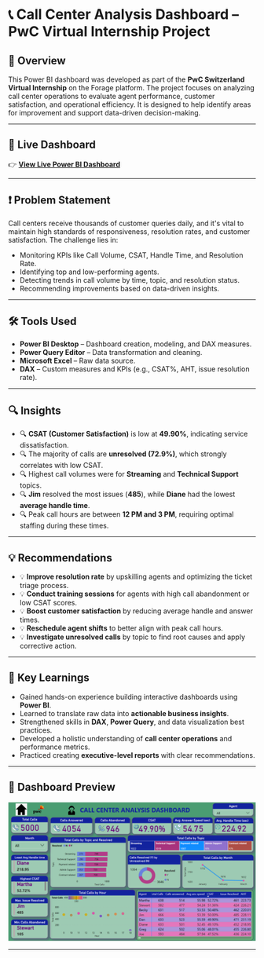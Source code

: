 # 📞 Call Center Analysis Dashboard – PwC Virtual Internship Project

## 📝 Overview

This Power BI dashboard was developed as part of the **PwC Switzerland Virtual Internship** on the Forage platform. The project focuses on analyzing call center operations to evaluate agent performance, customer satisfaction, and operational efficiency. It is designed to help identify areas for improvement and support data-driven decision-making.

---

## 🔗 Live Dashboard

👉 **[View Live Power BI Dashboard](https://app.powerbi.com/view?r=eyJrIjoiZDRkYTc1NGMtY2ViNS00YjIxLTkyYjYtM2U1MmEyN2ViYmM5IiwidCI6IjRmYzg3Zjg4LTAxMzctNDQyNC04MmI1LTIzYzRmMTVmMzllYyJ9)**  

---

## ❗ Problem Statement

Call centers receive thousands of customer queries daily, and it's vital to maintain high standards of responsiveness, resolution rates, and customer satisfaction. The challenge lies in:

- Monitoring KPIs like Call Volume, CSAT, Handle Time, and Resolution Rate.
- Identifying top and low-performing agents.
- Detecting trends in call volume by time, topic, and resolution status.
- Recommending improvements based on data-driven insights.

---

## 🛠 Tools Used

- **Power BI Desktop** – Dashboard creation, modeling, and DAX measures.
- **Power Query Editor** – Data transformation and cleaning.
- **Microsoft Excel** – Raw data source.
- **DAX** – Custom measures and KPIs (e.g., CSAT%, AHT, issue resolution rate).

---

## 🔍 Insights

- 🔍 **CSAT (Customer Satisfaction)** is low at **49.90%**, indicating service dissatisfaction.
- 🔍 The majority of calls are **unresolved (72.9%)**, which strongly correlates with low CSAT.
- 🔍 Highest call volumes were for **Streaming** and **Technical Support** topics.
- 🔍 **Jim** resolved the most issues (**485**), while **Diane** had the lowest **average handle time**.
- 🔍 Peak call hours are between **12 PM and 3 PM**, requiring optimal staffing during these times.

---

## 💡 Recommendations

- 💡 **Improve resolution rate** by upskilling agents and optimizing the ticket triage process.
- 💡 **Conduct training sessions** for agents with high call abandonment or low CSAT scores.
- 💡 **Boost customer satisfaction** by reducing average handle and answer times.
- 💡 **Reschedule agent shifts** to better align with peak call hours.
- 💡 **Investigate unresolved calls** by topic to find root causes and apply corrective action.

---

## 🧠 Key Learnings

- Gained hands-on experience building interactive dashboards using **Power BI**.
- Learned to translate raw data into **actionable business insights**.
- Strengthened skills in **DAX**, **Power Query**, and data visualization best practices.
- Developed a holistic understanding of **call center operations** and performance metrics.
- Practiced creating **executive-level reports** with clear recommendations.

---

## 📸 Dashboard Preview

![Call Center Dashboard](call_center_analysis_dashboard.png)

---

